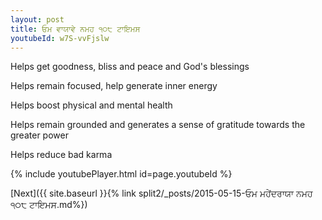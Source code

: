 ```yaml
---
layout: post
title: ਓਮ ਵਾਯਾਵੇ ਨਮਹ ੧੦੮ ਟਾਇਮਸ
youtubeId: w7S-vvFjslw
---
```

 
 
Helps get goodness, bliss and peace and God's blessings
 
Helps remain focused, help generate inner energy 
 
Helps boost physical and mental health 
 
Helps remain grounded and generates a sense of gratitude towards the greater power 
 
Helps reduce bad karma
 
 
 
 


{% include youtubePlayer.html id=page.youtubeId %}
 
[Next]({{ site.baseurl }}{% link  split2/_posts/2015-05-15-ਓਮ ਮਹੇਂਦਰਾਯਾ ਨਮਹ ੧੦੮ ਟਾਇਮਸ.md%})
 
